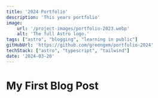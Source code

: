 ```yaml
---
title: '2024 Portfolio'
description: 'This years portfolio'
image:
    url: '/project-images/portfolio-2023.webp'
    alt: 'The full Astro logo.'
tags: ["astro", "blogging", "learning in public"]
gitHubUrl: 'https://github.com/greengem/portfolio-2024'
techStack: ["astro", "typescript", "tailwind"]
date: '2024-03-20'
---
```

# My First Blog Post
